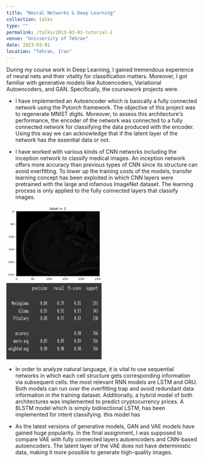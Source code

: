 ```yaml
---
title: "Neural Networks & Deep Learning"
collection: talks
type: ""
permalink: /talks/2013-03-01-tutorial-1
venue: "Univsersity of Tehran"
date: 2023-03-01
location: "Tehran, Iran"
---
```


During my course work in Deep Learning, I gained tremendous experience of neural nets and their vitality for classification matters. Moreover, I got familiar with generative models like Autoencoders, Variational Autoencoders, and GAN. Specifically, the coursework projects were.
  





* I have implemented an Autoencoder which is basically a fully connected network using the Pytorch framework. The objective of this project was to regenerate MNIST digits. Moreover, to assess this architecture's performance, the encoder of the network was connected to a fully connected network for classifying the data produced with the encoder. Using this way we can acknowledge that if the latent layer of the network has the essential data or not.

* I have worked with various kinds of CNN networks including the inception network to classify medical images. An inception network offers more accuracy than previous types of CNN since its structure can avoid overfitting. To lower up the training costs of the models, transfer learning concept has been exploited in which CNN layers were pretrained with the large and infamous ImageNet dataset. The learning process is only applied to the fully connected layers that classify images. 

<div align="left">
  <img src="../images/photo.jpg" alt="drone" width="250" height="200"/>
</div>

<div align="r">
  <img src="../images/reults.jpg" alt="drone" width="250" height="200"/>
</div>

<!-- <img src="../images/photo.jpg" alt="CAD render of this patent" width="350" height="300" align="left"> -->

<!-- <img src="../images/reults.jpg" alt="CAD render of this patent" width="300" height="200" align="right"> -->

* In order to analyze natural language, it is vital to use sequential networks in which each cell structure gets corresponding information via subsequent cells. the most relevant RNN models are LSTM and GRU. Both models can run over the overfitting trap and avoid redundant data information in the training dataset. Additionally, a hybrid model of both architectures was implemented to predict cryptocurrency prices. A BLSTM model which is simply bidirectional LSTM, has been implemented for intent classifying. this model has 

<!-- <img src="../images/intent.jpg" alt="CAD render of this patent" width="350" height="300" align="left">

the results on a sample test data:x 

<img src="../images/intent_1.jpg" alt="CAD render of this patent" width="350" height="300" align="left">
<img src="../images/intent_2.jpg" alt="CAD render of this patent" width="350" height="300" align="right"> -->


* As the latest versions of generative models, GAN and VAE models have gained huge popularity. In the final assignment, I was supposed to compare VAE with fully connected layers autoencoders and CNN-based autoencoders. The latent layer of the VAE does not have deterministic data, making it more possible to generate high-quality images.